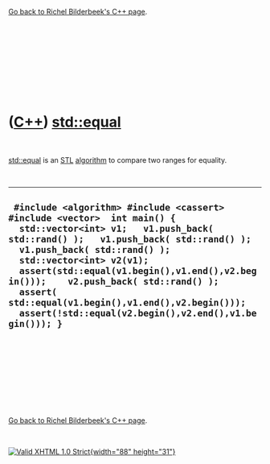 

[Go back to Richel Bilderbeek's C++ page](Cpp.htm).

 

 

 

 

 

([C++](Cpp.htm)) [std::equal](CppEqual.htm)
===========================================

 

[std::equal](CppEqual.htm) is an [STL](CppStl.htm)
[algorithm](CppAlgorithm.htm) to compare two ranges for equality.

 

  --------------------------------------------------------------------------------------------------------------------------------------------------------------------------------------------------------------------------------------------------------------------------------------------------------------------------------------------------------------------------------------------------------------------------------------
  ` #include <algorithm> #include <cassert> #include <vector>  int main() {   std::vector<int> v1;   v1.push_back( std::rand() );   v1.push_back( std::rand() );   v1.push_back( std::rand() );     std::vector<int> v2(v1);    assert(std::equal(v1.begin(),v1.end(),v2.begin()));    v2.push_back( std::rand() );     assert( std::equal(v1.begin(),v1.end(),v2.begin()));   assert(!std::equal(v2.begin(),v2.end(),v1.begin())); }`
  --------------------------------------------------------------------------------------------------------------------------------------------------------------------------------------------------------------------------------------------------------------------------------------------------------------------------------------------------------------------------------------------------------------------------------------

 

 

 

 

 

[Go back to Richel Bilderbeek's C++ page](Cpp.htm).



 

[![Valid XHTML 1.0 Strict](valid-xhtml10.png){width="88"
height="31"}](http://validator.w3.org/check?uri=referer)
